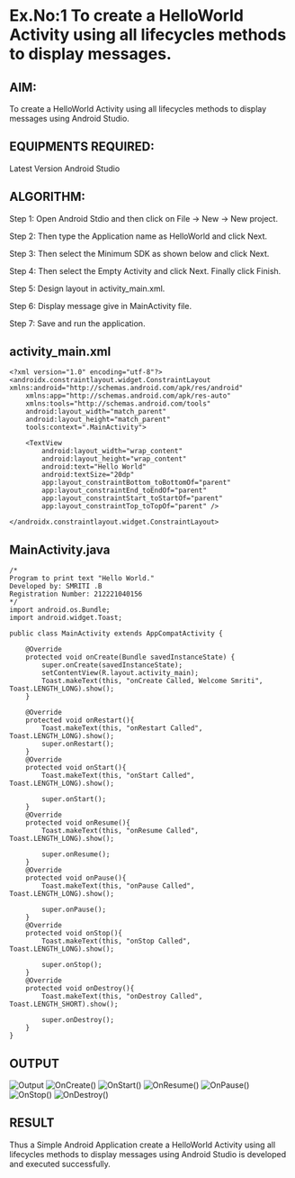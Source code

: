 # Ex.No:1 To create a HelloWorld Activity using all lifecycles methods to display messages.


## AIM:

To create a HelloWorld Activity using all lifecycles methods to display messages using Android Studio.

## EQUIPMENTS REQUIRED:

Latest Version Android Studio

## ALGORITHM:

Step 1: Open Android Stdio and then click on File -> New -> New project.

Step 2: Then type the Application name as HelloWorld and click Next. 

Step 3: Then select the Minimum SDK as shown below and click Next.

Step 4: Then select the Empty Activity and click Next. Finally click Finish.

Step 5: Design layout in activity_main.xml.

Step 6: Display message give in MainActivity file.

Step 7: Save and run the application.

## activity_main.xml
```
<?xml version="1.0" encoding="utf-8"?>
<androidx.constraintlayout.widget.ConstraintLayout xmlns:android="http://schemas.android.com/apk/res/android"
    xmlns:app="http://schemas.android.com/apk/res-auto"
    xmlns:tools="http://schemas.android.com/tools"
    android:layout_width="match_parent"
    android:layout_height="match_parent"
    tools:context=".MainActivity">

    <TextView
        android:layout_width="wrap_content"
        android:layout_height="wrap_content"
        android:text="Hello World"
        android:textSize="20dp"
        app:layout_constraintBottom_toBottomOf="parent"
        app:layout_constraintEnd_toEndOf="parent"
        app:layout_constraintStart_toStartOf="parent"
        app:layout_constraintTop_toTopOf="parent" />

</androidx.constraintlayout.widget.ConstraintLayout>

```

## MainActivity.java
```
/*
Program to print text "Hello World."
Developed by: SMRITI .B
Registration Number: 212221040156
*/
import android.os.Bundle;
import android.widget.Toast;

public class MainActivity extends AppCompatActivity {

    @Override
    protected void onCreate(Bundle savedInstanceState) {
        super.onCreate(savedInstanceState);
        setContentView(R.layout.activity_main);
        Toast.makeText(this, "onCreate Called, Welcome Smriti", Toast.LENGTH_LONG).show();
    }

    @Override
    protected void onRestart(){
        Toast.makeText(this, "onRestart Called", Toast.LENGTH_LONG).show();
        super.onRestart();
    }
    @Override
    protected void onStart(){
        Toast.makeText(this, "onStart Called", Toast.LENGTH_LONG).show();

        super.onStart();
    }
    @Override
    protected void onResume(){
        Toast.makeText(this, "onResume Called", Toast.LENGTH_LONG).show();

        super.onResume();
    }
    @Override
    protected void onPause(){
        Toast.makeText(this, "onPause Called", Toast.LENGTH_LONG).show();

        super.onPause();
    }
    @Override
    protected void onStop(){
        Toast.makeText(this, "onStop Called", Toast.LENGTH_LONG).show();

        super.onStop();
    }
    @Override
    protected void onDestroy(){
        Toast.makeText(this, "onDestroy Called", Toast.LENGTH_SHORT).show();

        super.onDestroy();
    }
}
```

## OUTPUT
![Output](https://github.com/smriti1910/Androidlifecycle/assets/133334803/3bf39c5b-d238-4317-a8ed-b695e8638088)
![OnCreate()](https://github.com/smriti1910/Androidlifecycle/assets/133334803/b99a7ebd-678d-4acf-a085-1a298c8db02c)
![OnStart()](https://github.com/smriti1910/Androidlifecycle/assets/133334803/e7ae3fa9-5543-4d31-9cbd-4a4f3ca4d729)
![OnResume()](https://github.com/smriti1910/Androidlifecycle/assets/133334803/df3e2282-9067-42a7-8e25-ecf5b33401d9)
![OnPause()](https://github.com/smriti1910/Androidlifecycle/assets/133334803/d4dc8188-813b-489b-a9de-74091ee32d07)
![OnStop()](https://github.com/smriti1910/Androidlifecycle/assets/133334803/dcb97d0d-4ba7-4baa-a46e-8f2a3dd35f70)
![OnDestroy()](https://github.com/smriti1910/Androidlifecycle/assets/133334803/8a4573dc-fdbf-4d4b-8fc4-df5f0080add2)








## RESULT
Thus a Simple Android Application create a HelloWorld Activity using all lifecycles methods to display messages using Android Studio is developed and executed successfully.
